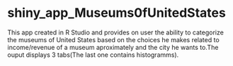 # shiny_app_Museums0fUnitedStates
This  app created in R Studio and  provides on user the ability to categorize the museums of United States based on the choices he makes related to income/revenue of a museum aproximately and the city he wants to.The ouput displays 3 tabs(The last one contains histogramms).
